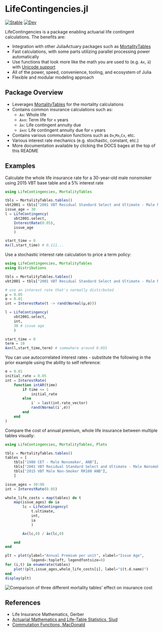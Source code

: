 # LifeContingencies.jl

[![Stable](https://img.shields.io/badge/docs-stable-blue.svg)](https://JuliaActuary.github.io/LifeContingencies.jl/stable/) 
[![Dev](https://img.shields.io/badge/docs-dev-blue.svg)](https://JuliaActuary.github.io/ActuaryUtilities.jl/dev/)

LifeContingencies is a package enabling actuarial life contingent calculations.
The benefits are:

- Integration with other JuliaActuary packages such as [MortalityTables](https://github.com/JuliaActuary/MortalityTables.jl)
- Fast calculations, with some parts utilizing parallel processing power automatically
- Use functions that look more like the math you are used to (e.g. `Ax`, `ä`)
with [Unicode support](https://docs.julialang.org/en/v1/manual/unicode-input/index.html)
- All of the power, speed, convenience, tooling, and ecosystem of Julia
- Flexible and modular modeling approach

## Package Overview

- Leverages [MortalityTables](https://github.com/JuliaActuary/MortalityTables.jl) for
the mortality calculations
- Contains common insurance calculations such as:
    - `Ax`: Whole life
    - `Axn`: Term life for `n` years
    - `äx`: Life contingent annuity due
    - `äxn`: Life contingent annuity due for `n` years
- Contains various commutaion functions such as `Dx`,`Mx`,`Cx`, etc.
- Various interest rate mechanics (e.g. stochastic, constant, etc.)
- More documentation available by clicking the DOCS bages at the top of this README

## Examples

Calculate the whole life insurance rate for a 30-year-old male nonsmoker using
2015 VBT base table and a 5% interest rate

```julia
using LifeContingencies, MortalityTables

tbls = MortalityTables.tables()
vbt2001 = tbls["2001 VBT Residual Standard Select and Ultimate - Male Nonsmoker, ANB"]
issue_age = 30
l = LifeContingency(
    vbt2001.select,
    InterestRate(0.05),
    issue_age
    )

start_time = 0
Ax(l,start_time) # 0.111...
```

Use a stochastic interest rate calculation to price a term policy:

```julia
using LifeContingencies, MortalityTables
using Distributions

tbls = MortalityTables.tables()
vbt2001 = tbls["2001 VBT Residual Standard Select and Ultimate - Male Nonsmoker, ANB"]

# use an interest rate that's normally distirbuted
μ = 0.05
σ = 0.01
int = InterestRate(t -> rand(Normal(μ,σ)))

l = LifeContingency(
    vbt2001.select,
    int,
    30 # issue age
    )

start_time = 0
term = 10
Axn(l,start_time,term) # somewhere around 0.055
```

You can use autocorrelated interest rates - substitute the following in the prior example
using the ability to self reference:

```julia
σ = 0.01
initial_rate = 0.05
int = InterestRate(
    function intAR(time)
        if time <= 1
            initial_rate
        else
            i′ = last(int.rate_vector)
            rand(Normal(i′,σ))
        end
    end
)

```

Compare the cost of annual premium, whole life insurance between multiple tables visually:

```julia
using LifeContingencies, MortalityTables, Plots

tbls = MortalityTables.tables()
tables = [
    tbls["1980 CET - Male Nonsmoker, ANB"],
    tbls["2001 VBT Residual Standard Select and Ultimate - Male Nonsmoker, ANB"],
    tbls["2015 VBT Male Non-Smoker RR100 ANB"],
    ]

issue_ages = 30:90
int = InterestRate(0.05)

whole_life_costs = map(tables) do t
    map(issue_ages) do ia
        lc = LifeContingency(
            t.ultimate,
            int,
            ia
            )

        Ax(lc,0) / äx(lc,0)

    end
end

plt = plot(ylabel="Annual Premium per unit", xlabel="Issue Age",
            legend=:topleft, legendfontsize=8)
for (i,t) in enumerate(tables)
    plot!(plt,issue_ages,whole_life_costs[i], label="$(t.d.name)")
end
display(plt)
```
![Comparison of three different mortality tables' effect on insurance cost](https://user-images.githubusercontent.com/711879/79941879-032d9300-842b-11ea-8427-a7dd36fbf2a6.png)


## References

- Life Insurance Mathematics, Gerber
- [Actuarial Mathematics and Life-Table Statistics, Slud](http://www2.math.umd.edu/~slud/s470/BookChaps/Chp6.pdf)
- [Commutation Functions, MacDonald](http://www.macs.hw.ac.uk/~angus/papers/eas_offprints/commfunc.pdf)
